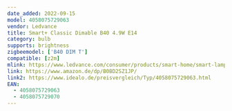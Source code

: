 ```yaml
---
date_added: 2022-09-15
model: 4058075729063 
vendor: Ledvance
title: Smart+ Classic Dimable B40 4.9W E14
category: bulb
supports: brightness
zigbeemodel: ['B40 DIM T']
compatible: [z2m]
mlink: https://www.ledvance.com/consumer/products/smart-home/smart-lamps/smart-zigbee/smart-classic-heatsink-lamps-with-zigbee-technology/classic-candle-shape-with-zigbee-technology-c6387?productId=203890
link: https://www.amazon.de/dp/B0BD2SZ1JP/
link2: https://www.idealo.de/preisvergleich/Typ/4058075729063.html
EAN: 
  - 4058075729063 
  - 4058075729070
---
```

